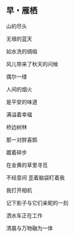 ## 早・雁栖

山的尽头

无垠的蓝天

如水洗的绸缎

风儿带来了秋天的问候

偶尔一缕

人间的烟火

是平安的味道

满溢着幸福

桥边树林

那一对胖喜鹊

踱着碎步

在金黄的草里寻觅

不经意间 歪着脑袋盯着我

我打开相机

记下影子与它们亲昵的一刻

洒水车正在工作

清晨与万物融为一体